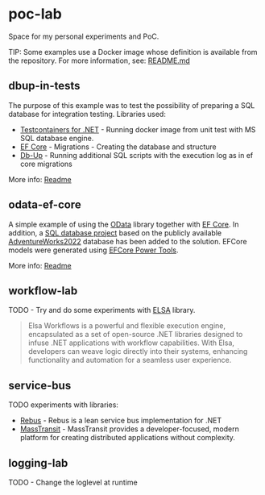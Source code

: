 # poc-lab

Space for my personal experiments and PoC.

TIP:
Some examples use a Docker image whose definition is available from the repository. For more information, see: [README.md](/data/database-backup/README.md)

## dbup-in-tests

The purpose of this example was to test the possibility of preparing a SQL database for integration testing. Libraries used:
- [Testcontainers for .NET](https://dotnet.testcontainers.org/) - Running docker image from unit test with MS SQL database engine.
- [EF Core](https://learn.microsoft.com/en-us/ef/core/get-started/overview/first-app?tabs=netcore-cli) - Migrations - Creating the database and structure 
- [Db-Up](https://dbup.readthedocs.io/en/latest/) - Running additional SQL scripts with the execution log as in ef core migrations

More info: [Readme](/scenarios/dbup-in-tests/README.md)

## odata-ef-core

A simple example of using the [OData](https://github.com/OData/AspNetCoreOData) library together with [EF Core](https://learn.microsoft.com/en-us/ef/core/get-started/overview/first-app?tabs=netcore-cli). In addition, a [SQL database project](https://visualstudio.microsoft.com/vs/features/ssdt/) based on the publicly available [AdventureWorks2022](https://github.com/Microsoft/sql-server-samples/releases/tag/adventureworks) database has been added to the solution. EFCore models were generated using [EFCore Power Tools](https://github.com/ErikEJ/EFCorePowerTools).

More info: [Readme](/scenarios/odata-ef-core/README.md)

## workflow-lab

TODO - Try and do some experiments with [ELSA](https://v3.elsaworkflows.io/) library. 
> Elsa Workflows is a powerful and flexible execution engine, encapsulated as a set of open-source .NET libraries designed to infuse .NET applications with workflow capabilities. With Elsa, developers can weave logic directly into their systems, enhancing functionality and automation for a seamless user experience.

## service-bus

TODO experiments with libraries:
- [Rebus](https://github.com/rebus-org/Rebus) - Rebus is a lean service bus implementation for .NET
- [MassTransit](https://github.com/MassTransit/MassTransit) - MassTransit provides a developer-focused, modern platform for creating distributed applications without complexity.

## logging-lab

TODO - Change the loglevel at runtime
